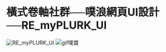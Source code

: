 # 橫式卷軸社群──噗浪網頁UI設計──RE_myPLURK_UI
![RE_myPLURK_UI](https://images.plurk.com/5ViUFy9HQrHUvpN2Rh4rwu.png)
![gif噗寶](https://github.com/SevenPan07/RE_myPLURK_UI/blob/main/READMEimage/%E5%99%97%E5%AF%B6%E5%B1%95%E6%BC%94.gif)
